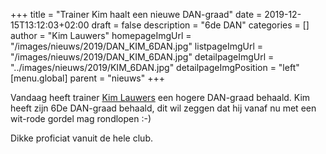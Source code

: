 +++
title = "Trainer Kim haalt een nieuwe DAN-graad"
date = 2019-12-15T13:12:03+02:00
draft = false
description = "6de DAN"
categories = []
author = "Kim Lauwers"
homepageImgUrl = "/images/nieuws/2019/DAN_KIM_6DAN.jpg"
listpageImgUrl = "/images/nieuws/2019/DAN_KIM_6DAN.jpg"
detailpageImgUrl = "../images/nieuws/2019/KIM_6DAN.jpg"
detailpageImgPosition = "left"
[menu.global]
    parent = "nieuws"
+++

Vandaag heeft trainer [Kim Lauwers](https://www.invictokeerbergen.be/trainers/#Kim_Lauwers) een hogere DAN-graad behaald.
Kim heeft zijn 6De DAN-graad behaald, dit wil zeggen dat hij vanaf nu met een wit-rode gordel mag rondlopen :-)


Dikke proficiat vanuit de hele club.